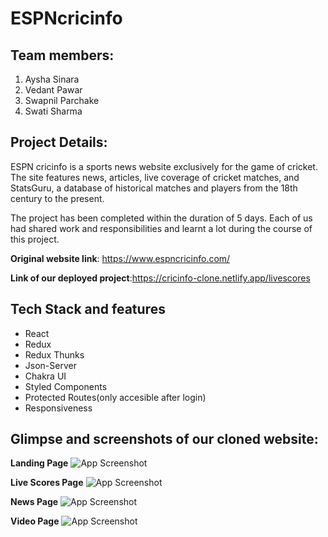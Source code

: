 # ESPNcricinfo

## Team members:
1. Aysha Sinara
2. Vedant Pawar
3. Swapnil Parchake
4. Swati Sharma

## Project Details:
ESPN cricinfo is a sports news website exclusively for the game of cricket. The site features news, articles, live coverage of cricket matches, and StatsGuru, a database of historical matches and players from the 18th century to the present.

The project has been completed within the duration of 5 days. Each of us had shared work and responsibilities and learnt a lot during the course of this project.

**Original website link**: https://www.espncricinfo.com/

**Link of our deployed project**:https://cricinfo-clone.netlify.app/livescores

## Tech Stack and features
- React
- Redux
- Redux Thunks
- Json-Server
- Chakra UI
- Styled Components
- Protected Routes(only accesible after login)
- Responsiveness


## Glimpse and screenshots of our cloned website:
**Landing Page**
![App Screenshot](https://github.com/vedantpawar18/ceaseless-zebra-5788/blob/master/screenshots/landingPage.png)

**Live Scores Page**
![App Screenshot](https://github.com/vedantpawar18/ceaseless-zebra-5788/blob/master/screenshots/livePage.png)


**News Page**
![App Screenshot](https://github.com/vedantpawar18/ceaseless-zebra-5788/blob/master/screenshots/newsPage.png)


**Video Page**
![App Screenshot](https://github.com/vedantpawar18/ceaseless-zebra-5788/blob/master/screenshots/videoPage.png)

